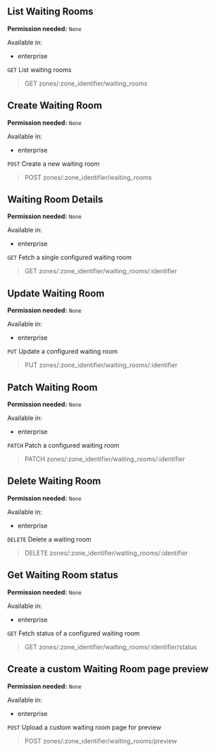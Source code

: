 ## List Waiting Rooms

**Permission needed:** `None`

Available in:

* enterprise

`GET` List waiting rooms

> GET zones/:zone_identifier/waiting_rooms


## Create Waiting Room

**Permission needed:** `None`

Available in:

* enterprise

`POST` Create a new waiting room

> POST zones/:zone_identifier/waiting_rooms


## Waiting Room Details

**Permission needed:** `None`

Available in:

* enterprise

`GET` Fetch a single configured waiting room

> GET zones/:zone_identifier/waiting_rooms/:identifier


## Update Waiting Room

**Permission needed:** `None`

Available in:

* enterprise

`PUT` Update a configured waiting room

> PUT zones/:zone_identifier/waiting_rooms/:identifier


## Patch Waiting Room

**Permission needed:** `None`

Available in:

* enterprise

`PATCH` Patch a configured waiting room

> PATCH zones/:zone_identifier/waiting_rooms/:identifier


## Delete Waiting Room

**Permission needed:** `None`

Available in:

* enterprise

`DELETE` Delete a waiting room

> DELETE zones/:zone_identifier/waiting_rooms/:identifier


## Get Waiting Room status

**Permission needed:** `None`

Available in:

* enterprise

`GET` Fetch status of a configured waiting room

> GET zones/:zone_identifier/waiting_rooms/:identifier/status


## Create a custom Waiting Room page preview

**Permission needed:** `None`

Available in:

* enterprise

`POST` Upload a custom waiting room page for preview

> POST zones/:zone_identifier/waiting_rooms/preview
